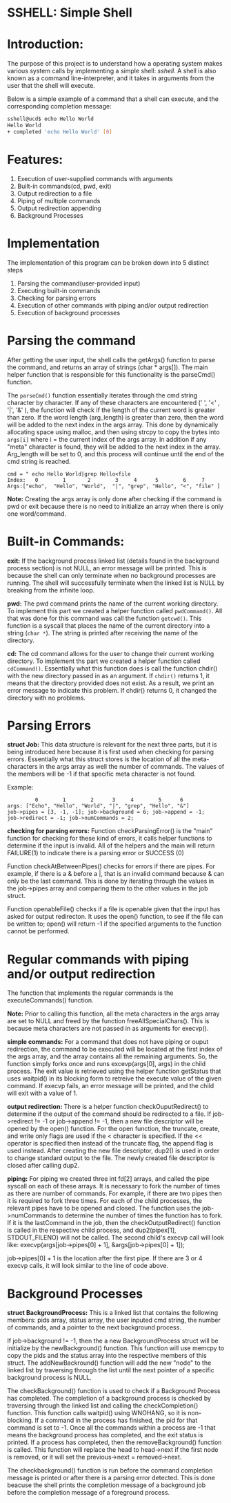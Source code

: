 # SSHELL: Simple Shell

# Introduction: #

The purpose of this project is to understand how a operating system makes 
various system calls by implementing a simple shell: *sshell*. A shell is also
known as a command line-interpreter, and it takes in arguments from the user 
that the shell will execute.

Below is a simple example of a command that a shell can execute, and the 
corresponding completion message:
```bash
sshell@ucd$ echo Hello World  
Hello World  
+ completed 'echo Hello World' [0]  
```
# Features: 
1. Execution of user-supplied commands with arguments
2. Built-in commands(cd, pwd, exit)
3. Output redirection to a file
4. Piping of multiple commands
5. Output redirection appending
6. Background Processes

# Implementation
The implementation of this program can be broken down into 5 distinct steps
1. Parsing the command(user-provided input)
2. Executing built-in commands
3. Checking for parsing errors
4. Execution of other commands with piping and/or output redirection
5. Execution of background processes

# Parsing the command

After getting the user input, the shell calls the getArgs() function to parse
the command, and returns an array of strings (char * args[]). The main helper
function that is responsible for this functionality is the parseCmd() function.

The `parseCmd()` function essentially iterates through the cmd string character
by character. If any of these characters are encountered (' ', '<' , '|', '&' ),
the function will check if the length of the current word is greater than zero.
If the word length (arg_length) is greater than zero, then the word will be 
added to the next index in the args array. This done by dynamically allocating
space using malloc, and then using strcpy to copy the bytes into `args[i]` where
i = the current index of the args array. In addition if any "meta" character is
found, they will be added to the next index in the array. Arg_length will be
set to 0, and this process will continue until the end of the cmd string is
reached.
```
cmd = " echo Hello World|grep Hello<file
Index:   0        1       2        3     4      5        6     7
Args:["echo",  "Hello", "World",  "|", "grep", "Hello", "<", "file" ]
```
**Note:**
Creating the args array is only done after checking if the command is pwd or
exit because there is no need to initialize an array when there is only 
one word/command.

# Built-in Commands:

**exit:**
If the background process linked list (details found in the background process 
section) is not NULL, an error message will be printed. This is because the 
shell can only terminate when no background processes are running. The shell
will successfully terminate when the linked list is NULL by breaking from the 
infinite loop. 

**pwd:**
The pwd command prints the name of the current working directory. To implement 
this part we created a helper function called `pwdCommand()`. All that was done 
for this command was call the function `getcwd()`. This function is a syscall 
that places the name of the current directory into a string (`char *`). The string 
is printed after receiving the name of the directory.

**cd:**
The cd command allows for the user to change their current working directory. To
implement ths part we created a helper function called `cdCommand()`. Essentially
what this function does is call the function chdir() with the new directory
passed in as an argument. If `chdir()` returns 1, it means that the directory 
provided does not exist. As a result, we print an error message to indicate this
problem. If chdir() returns 0, it changed the directory with no problems.

# Parsing Errors

**struct Job:**
This data structure is relevant for the next three parts, but it is being 
introduced here because it is first used when checking for parsing errors.
Essentially what this struct stores is the location of all the meta-characters
in the args array as well the number of commands. The values of the members will
be -1 if that specific meta character is not found.

Example: 
```
         0        1        2      3     4        5      6
args: ["Echo", "Hello", "World", "|", "grep", "Hello", "&"]
job->pipes = [3, -1, -1]; job->background = 6; job->append = -1; 
job->redirect = -1; job->numCommands = 2;
```

**checking for parsing errors:**
Function checkParsingError() is the "main" function for checking for these kind
of errors, it calls helper functions to determine if the input is invalid.
All of the helpers and the main will return FAILURE(1) to indicate there is a
parsing error or SUCCESS (0) 

Function checkAtBetweenPipes() checks for errors if there are pipes. For
example, if there is a & before a |, that is an invalid command because &
can only be the last command. This is done by iterating through the values in 
the job->pipes array and comparing them to the other values in the job struct.

Function openableFile() checks if a file is openable given that the input
has asked for output redirecton. It uses the open() function, to see if the
file can be written to; open() will return -1 if the specified arguments to the
function cannot be performed.

# Regular commands with piping and/or output redirection
The function that implements the regular commands is the executeCommands() 
function.

**Note:**
Prior to calling this function, all the meta characters in the args array 
are set to NULL and freed by the function freeAllSpecialChars(). This is because
meta characters are not passed in as arguments for execvp().

**simple commands:**
For a command that does not have piping or ouput redirection, the command to be
executed will be located at the first index of the args array, and the array
contains all the remaining arguments. So, the function simply forks once
and runs excevp(args[0], args) in the child process. The exit value is retrieved
using the helper function getStatus that uses waitpid() in its blocking form
to retreive the execute value of the given command. If execvp fails, an error 
message will be printed, and the child will exit with a value of 1.

**output redirection:**
There is a helper function checkOuputRedirect() to determine if the output of 
the command should be redirected to a file. If job->redirect != -1 or 
job->append != -1, then a new file descriptor will be opened by the open() 
function. For the open function, the truncate, create, and write only flags are 
used if the < character is specified. If the << operator is specified then 
instead of the truncate flag, the append flag is used instead. After creating 
the new file descriptor, dup2() is used in order to change standard output to 
the file. The newly created file descriptor is closed after calling dup2.

**piping:**
For piping we created three int fd[2] arrays, and called the pipe syscall 
on each of these arrays. It is necessary to fork the number of times as there
are number of commands. For example, if there are two pipes then it is required
to fork three times. For each of the child processes, the relevant pipes have
to be opened and closed. The function uses the job->numCommands to determine the
number of times the function has to fork. If it is the lastCommand in the job,
then the checkOutputRedirect() function is called in the respective child
process, and dup2(pipex[1], STDOUT_FILENO) will not be called. 
The second child's execvp call will look like: 
execvp(args[job->pipes[0] + 1], &args[job->pipes[0] + 1]);

job->pipes[0] + 1 is the location after the first pipe. If there are 3 or 4 
execvp calls, it will look similar to the line of code above.

# Background Processes

**struct BackgroundProcess:**
This is a linked list that contains the following members: pids array, status
array, the user inputed cmd string, the number of commands, and a pointer to 
the next background process.

If job->background != -1, then the a new BackgroundProcess struct will be
initialize by the newBackground() function. This function will use memcpy to
copy the pids and the status array into the respective members of this struct.
The addNewBackround() function will add the new "node" to the linked list by
traversing through the list until the next pointer of a specific background
process is NULL.

The checkBackground() function is used to check if a Background Process has 
completed. The completion of a background process is checked by traversing
through the linked list and calling the checkCompletion() function. This
function calls waitpid() using WNOHANG, so it is non-blocking. If a command
in the process has finished, the pid for that command is set to -1. Once all the
commands within a process are -1 that means the background process has 
completed, and the exit status is printed. If a process has completed, then the 
removeBackground() function is called. This function will replace the head to 
head->next if the first node is removed, or it will set the previous->next = 
removed->next.

The checkbackground() function is run before the command completion
message is printed or after there is a parsing error detected. This is done
beacuse the shell prints the completion message of a background job before the 
completion message of a foreground process.



